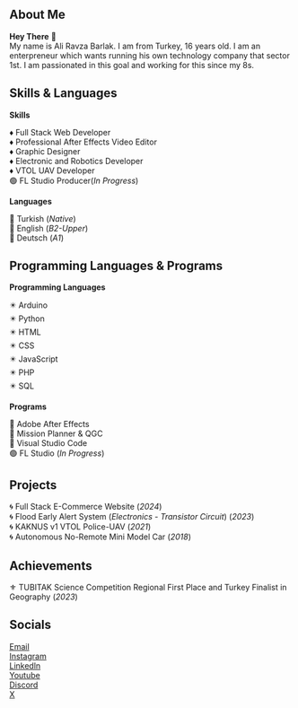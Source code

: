 ## About Me

**Hey There** 👋  
My name is Ali Ravza Barlak. I am from Turkey, 16 years old. I am an enterpreneur which wants running his own technology company that sector 1st. I am passionated in this goal and working for this since my 8s.

 ## Skills & Languages

 **Skills**  
 
 ♦ Full Stack Web Developer  
 ♦ Professional After Effects Video Editor  
 ♦ Graphic Designer  
 ♦ Electronic and Robotics Developer  
 ♦ VTOL UAV Developer  
 🟢 FL Studio Producer(*In Progress*)  

 **Languages**  
 
 💠 Turkish (*Native*)  
 💠 English (*B2-Upper*)  
 💠 Deutsch (*A1*)  

## Programming Languages & Programs

**Programming Languages**

✴️ Arduino  
✴️ Python  
✴️ HTML  
✴️ CSS  
✴️ JavaScript  
✴️ PHP  
✴️ SQL  

**Programs**

🔘 Adobe After Effects  
🔘 Mission Planner & QGC  
🔘 Visual Studio Code  
🟢 FL Studio (*In Progress*)  


## Projects

🌀 Full Stack E-Commerce Website (*2024*)  
🌀 Flood Early Alert System (*Electronics - Transistor Circuit*) (*2023*)  
🌀 KAKNUS v1 VTOL Police-UAV (*2021*)  
🌀 Autonomous No-Remote Mini Model Car (*2018*)  



## Achievements

⚜️ TUBITAK Science Competition Regional First Place and Turkey Finalist in Geography (*2023*)  


## Socials

[Email](mailto:alrbbusiness@gmail.com)  
[Instagram](https://www.instagram.com/alirbarlak/)  
[Linkedln](https://linkedln.com)  
[Youtube](https://youtube.com/c/xsono)  
[Discord](https://discord.com/invite/pSkUqyYt)  
[X](https://x.com)  
















